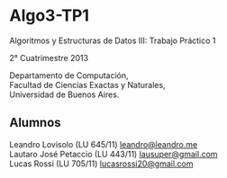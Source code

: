 Algo3-TP1
=========

Algoritmos y Estructuras de Datos III: Trabajo Práctico 1

2° Cuatrimestre 2013

Departamento de Computación,  
Facultad de Ciencias Exactas y Naturales,  
Universidad de Buenos Aires.

Alumnos
-------

Leandro Lovisolo (LU 645/11) [leandro@leandro.me](mailto:leandro@leandro.me)  
Lautaro José Petaccio  (LU 443/11) [lausuper@gmail.com](mailto:lausuper@gmail.com)  
Lucas Rossi (LU 705/11) [lucasrossi20@gmail.com](mailto:lucasrossi20@gmail.com)
